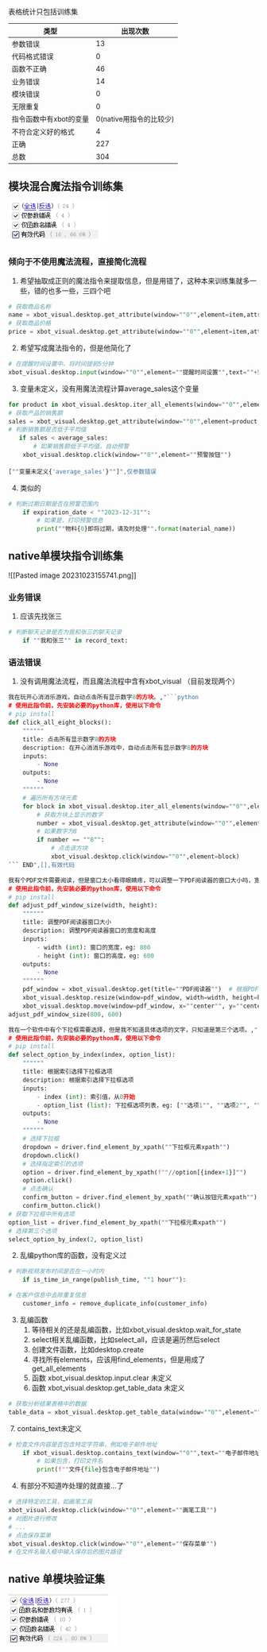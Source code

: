 表格统计只包括训练集

| 类型                   | 出现次数                |
| ---------------------- | ----------------------- |
| 参数错误               | 13                      |
| 代码格式错误           | 0                       |
| 函数不正确             | 46                      |
| 业务错误               | 14                      |
| 模块错误               | 0                       |
| 无限重复               | 0                       |
| 指令函数中有xbot的变量 | 0(native用指令的比较少) |
| 不符合定义好的格式     | 4                       |
| 正确                   | 227                     |
| 总数                   | 304                     |


## 模块混合魔法指令训练集
![image-20231023174114869](https://raw.githubusercontent.com/mowang111/image-hosting/master/img/image-20231023174114869.png)

### 倾向于不使用魔法流程，直接简化流程
1. 希望抽取成正则的魔法指令来提取信息，但是用错了，这种本来训练集就多一些，错的也多一些，三四个吧
```python
# 获取商品名称
name = xbot_visual.desktop.get_attribute(window=""0"",element=item,attribute_name=""text"")
# 获取商品价格
price = xbot_visual.desktop.get_attribute(window=""0"",element=item,attribute_name=""text"")
```
2. 希望写成魔法指令的，但是他简化了
```python
# 在提醒时间设置中，将时间提前5分钟
xbot_visual.desktop.input(window=""0"",element=""提醒时间设置"",text=""+5"")
```
3. 变量未定义，没有用魔法流程计算average_sales这个变量
```python
for product in xbot_visual.desktop.iter_all_elements(window=""0"",element=""产品销售额""):
# 获取产品的销售额
sales = xbot_visual.desktop.get_attribute(window=""0"",element=product,attribute_name=""text"")
# 判断销售额是否低于平均值
   if sales < average_sales:
       # 如果销售额低于平均值，自动预警
	xbot_visual.desktop.click(window=""0"",element=""预警按钮"")

[""变量未定义{'average_sales'}""]",仅参数错误
```
4. 类似的
```python
# 判断过期日期是否在预警范围内
    if expiration_date < ""2023-12-31"":
        # 如果是，打印预警信息
        print(""物料{0}即将过期，请及时处理"".format(material_name))
```

## native单模块指令训练集
![[Pasted image 20231023155741.png]]
### 业务错误
1. 应该先找张三
```python
# 判断聊天记录是否为我和张三的聊天记录
    if ""我和张三"" in record_text:
```

### 语法错误
1. 没有调用魔法流程，而且魔法流程中含有xbot_visual （目前发现两个）
```python
我在玩开心消消乐游戏，自动点击所有显示数字8的方块。,"```python
# 使用此指令前，先安装必要的python库，使用以下命令
# pip install
def click_all_eight_blocks():
    """"""
    title: 点击所有显示数字8的方块
    description: 在开心消消乐游戏中，自动点击所有显示数字8的方块
    inputs:
        - None
    outputs:
        - None
    """"""
    # 遍历所有方块元素
    for block in xbot_visual.desktop.iter_all_elements(window=""0"",element=""方块""):
        # 获取方块上显示的数字
        number = xbot_visual.desktop.get_attribute(window=""0"",element=block,attribute_name=""text"")
        # 如果数字为8
        if number == ""8"":
            # 点击该方块
            xbot_visual.desktop.click(window=""0"",element=block)
``` END",[],有效代码
```
```python
我有个PDF文件需要阅读，但是窗口太小看得眼睛疼，可以调整一下PDF阅读器的窗口大小吗，宽度调整为800，高度调整为600。,"```python
# 使用此指令前，先安装必要的python库，使用以下命令
# pip install
def adjust_pdf_window_size(width, height):
    """"""
    title: 调整PDF阅读器窗口大小
    description: 调整PDF阅读器窗口的宽度和高度
    inputs:
        - width (int): 窗口的宽度，eg: 800
        - height (int): 窗口的高度，eg: 600
    outputs:
        - None
    """"""
    pdf_window = xbot_visual.desktop.get(title=""PDF阅读器"")  # 根据PDF阅读器的窗口标题修改
    xbot_visual.desktop.resize(window=pdf_window, width=width, height=height)
    xbot_visual.desktop.move(window=pdf_window, x=""center"", y=""center"")
adjust_pdf_window_size(800, 600)
```
```python
我在一个软件中有个下拉框需要选择，但是我不知道具体选项的文字，只知道是第三个选项。,"```python
# 使用此指令前，先安装必要的python库，使用以下命令
# pip install
def select_option_by_index(index, option_list):
    """"""
    title: 根据索引选择下拉框选项
    description: 根据索引选择下拉框选项
    inputs:
        - index (int): 索引值，从0开始
        - option_list (list): 下拉框选项列表，eg: [""选项1"", ""选项2"", ""选项3""]
    outputs:
        - None
    """"""
    # 选择下拉框
    dropdown = driver.find_element_by_xpath(""下拉框元素xpath"")
    dropdown.click()
    # 选择指定索引的选项
    option = driver.find_element_by_xpath(f""//option[{index+1}]"")
    option.click()
    # 点击确认
    confirm_button = driver.find_element_by_xpath(""确认按钮元素xpath"")
    confirm_button.click()
# 获取下拉框中所有选项
option_list = driver.find_element_by_xpath(""下拉框元素xpath"")
# 选择第三个选项
select_option_by_index(2, option_list)
```
2. 乱编python库的函数，没有定义过
```python
# 判断视频发布时间是否在一小时内
    if is_time_in_range(publish_time, ""1 hour""):
```
```python
# 在客户信息中去除重复信息
    customer_info = remove_duplicate_info(customer_info)
```
3. 乱编函数
	1. 等待相关的还是乱编函数，比如xbot_visual.desktop.wait_for_state
	2. select相关乱编函数，比如select_all，应该是遍历然后select
	3. 创建文件函数，比如desktop.create
	4. 寻找所有elements，应该用find_elements，但是用成了get_all_elements
	5. 函数 xbot_visual.desktop.input.clear 未定义
	6. 函数 xbot_visual.desktop.get_table_data 未定义
```python
# 获取分析结果表格中的数据
table_data = xbot_visual.desktop.get_table_data(window=""0"",element=""分析结果表格"")
```

​	   7. contains_text未定义

```python
# 检查文件内容是否包含特定字符串，例如电子邮件地址
    if xbot_visual.desktop.contains_text(window=""0"",text=""电子邮件地址""):
        # 如果包含，打印文件名
        print(f""文件{file}包含电子邮件地址"")
```

4. 有部分不知道咋处理的就直接...了
```python
# 选择特定的工具，如画笔工具
xbot_visual.desktop.click(window=""0"",element=""画笔工具"")
# 对图片进行修改
# ...
# 点击保存菜单
xbot_visual.desktop.click(window=""0"",element=""保存菜单"")
# 在文件名输入框中输入保存后的图片路径
```

## native 单模块验证集
![image-20231023174049204](https://raw.githubusercontent.com/mowang111/image-hosting/master/img/image-20231023174049204.png)